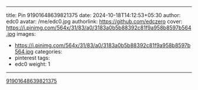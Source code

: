 
---
title: Pin 91901648639821375
date: 2024-10-18T14:12:53+05:30
author: edc0
avatar: /me/edc0.jpg
authorlink: https://github.com/edczero
cover: https://i.pinimg.com/564x/31/83/a0/3183a0b5b88392c81f9a958b8597b564.jpg
images:
   - https://i.pinimg.com/564x/31/83/a0/3183a0b5b88392c81f9a958b8597b564.jpg
categories:
  - pinterest
tags:
  - edc0
weight: 1
---

<!--more-->

[91901648639821375](https://in.pinterest.com/pin/91901648639821375/)

	